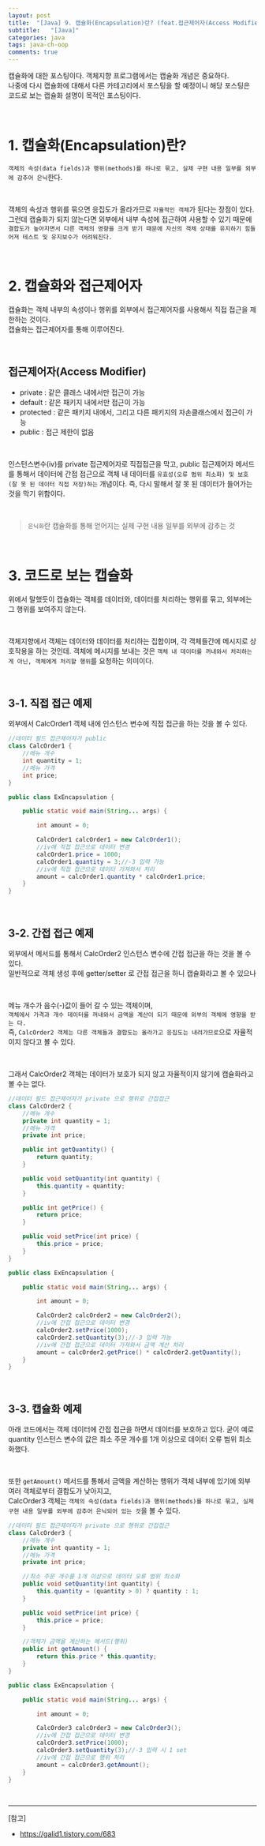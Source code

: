 ```yaml
---
layout: post
title:  "[Java] 9. 캡슐화(Encapsulation)란? (feat.접근제어자(Access Modifier))"
subtitle:   "[Java]"
categories: java
tags: java-ch-oop
comments: true
---
```


캡슐화에 대한 포스팅이다. 객체지향 프로그램에서는 캡슐화 개념은 중요하다.  
나중에 다시 캡슐화에 대해서 다른 카테고리에서 포스팅을 할 예정이니 해당 포스팅은 코드로 보는 캡슐화 설명이 목적인 포스팅이다.


<br>


# 1. 캡슐화(Encapsulation)란?

`객체의 속성(data fields)과 행위(methods)를 하나로 묶고, 실제 구현 내용 일부를 외부에 감추어 은닉`한다.

<br>

객체의 속성과 행위를 묶으면 응집도가 올라가므로 `자율적인 객체`가 된다는 장점이 있다.  
그런데 캡슐화가 되지 않는다면 외부에서 내부 속성에 접근하여 사용할 수 있기 때문에  
`결합도가 높아지면서 다른 객체의 영향을 크게 받기 때문에 자신의 객체 상태를 유지하기 힘들어져 테스트 및 유지보수가 어려워진다.`  

<br>


# 2. 캡슐화와 접근제어자

캡슐화는 객체 내부의 속성이나 행위를 외부에서 접근제어자를 사용해서 직접 접근을 제한하는 것이다.  
캡슐화는 접근제어자를 통해 이루어진다.

<br>

## 접근제어자(Access Modifier)

- private : 같은 클래스 내에서만 접근이 가능
- default : 같은 패키지 내에서만 접근이 가능
- protected : 같은 패키지 내에서, 그리고 다른 패키지의 자손클래스에서 접근이 가능
- public : 접근 제한이 없음

<br>


인스턴스변수(iv)를 private 접근제어자로 직접접근을 막고, public 접근제어자 메서드를 통해서 데이터에 간접 접근으로 
객체 내 데이터를 `유효성(오류 범위 최소화) 및 보호(잘 못 된 데이터 직접 저장)하는` 개념이다. 
즉, 다시 말해서 잘 못 된 데이터가 들어가는 것을 막기 위함이다.

<br>

> `은닉화`란 캡슐화를 통해 얻어지는 실제 구현 내용 일부를 외부에 감추는 것

<br>


# 3. 코드로 보는 캡슐화

위에서 말했듯이 캡슐화는 객체를 데이터와, 데이터를 처리하는 행위를 묶고, 외부에는 그 행위를 보여주지 않는다.

<br>

객체지향에서 객체는 데이터와 데이터를 처리하는 집합이며, 각 객체들간에 메시지로 상호작용을 하는 것인데.
객체에 메시지를 보내는 것은 `객체 내 데이터를 꺼내와서 처리하는게 아닌, 객체에게 처리할 행위`를 요청하는 의미이다.

<br>


## 3-1. 직접 접근 예제

외부에서 CalcOrder1 객체 내에 인스턴스 변수에 직접 접근을 하는 것을 볼 수 있다.

```java
//데이터 필드 접근제어자가 public
class CalcOrder1 {
    //메뉴 개수
    int quantity = 1;
    //메뉴 가격
    int price;
}

public class ExEncapsulation {

    public static void main(String... args) {

        int amount = 0;

        CalcOrder1 calcOrder1 = new CalcOrder1();
        //iv에 직접 접근으로 데이터 변경
        calcOrder1.price = 1000;
        calcOrder1.quantity = 3;//-3 입력 가능
        //iv에 직접 접근으로 데이터 가져와서 처리
        amount = calcOrder1.quantity * calcOrder1.price;
    }
}
```

<br>


## 3-2. 간접 접근 예제

외부에서 메서드를 통해서 CalcOrder2 인스턴스 변수에 간접 접근을 하는 것을 볼 수 있다.  
일반적으로 객체 생성 후에 getter/setter 로 간접 접근을 하니 캡슐화라고 볼 수 있으나

<br>

메뉴 개수가 음수(-)값이 들어 갈 수 있는 객체이며,  
`객체에서 가격과 개수 데이터를 꺼내와서 금액을 계산이 되기 때문에 외부의 객체에 영향을 받는 다.`  
즉, `CalcOrder2 객체는 다른 객체들과 결합도는 올라가고 응집도는 내려가므로`으로 자율적이지 않다고 볼 수 있다.  

<br>

그래서 CalcOrder2 객체는 데이터가 보호가 되지 않고 자율적이지 않기에 캡슐화라고 볼 수는 없다.

```java
//데이터 필드 접근제어자가 private 으로 행위로 간접접근
class CalcOrder2 {
    //메뉴 개수
    private int quantity = 1;
    //메뉴 가격
    private int price;

    public int getQuantity() {
        return quantity;
    }

    public void setQuantity(int quantity) {
        this.quantity = quantity;
    }

    public int getPrice() {
        return price;
    }

    public void setPrice(int price) {
        this.price = price;
    }
}

public class ExEncapsulation {

    public static void main(String... args) {

        int amount = 0;

        CalcOrder2 calcOrder2 = new CalcOrder2();
        //iv에 간접 접근으로 데이터 변경
        calcOrder2.setPrice(1000);
        calcOrder2.setQuantity(3);//-3 입력 가능
        //iv에 간접 접근으로 데이터 가져와서 금액 계산 처리
        amount = calcOrder2.getPrice() * calcOrder2.getQuantity();
    }
}
```

<br>


## 3-3. 캡슐화 예제

아래 코드에서는 객체 데이터에 간접 접근을 하면서 데이터를 보호하고 있다.
굳이 예로 quantity 인스턴스 변수의 값은 최소 주문 개수를 1개 이상으로 데이터 오류 범위 최소화했다.

<br>

또한 `getAmount()` 메서드를 통해서 금액을 계산하는 행위가 객체 내부에 있기에 외부 여러 객체로부터 결합도가 낮아지고,  
CalcOrder3 객체는 `객체의 속성(data fields)과 행위(methods)를 하나로 묶고, 실제 구현 내용 일부를 외부에 감추어 은닉되어 있는 것`을 볼 수 있다.


```java
//데이터 필드 접근제어자가 private 으로 행위로 간접접근
class CalcOrder3 {
    //메뉴 개수
    private int quantity = 1;
    //메뉴 가격
    private int price;

    //최소 주문 개수를 1개 이상으로 데이터 오류 범위 최소화
    public void setQuantity(int quantity) {
        this.quantity = (quantity > 0) ? quantity : 1;
    }

    public void setPrice(int price) {
        this.price = price;
    }

    //객체가 금액을 계산하는 메서드(행위)
    public int getAmount() {
        return this.price * this.quantity;
    }
}

public class ExEncapsulation {

    public static void main(String... args) {

        int amount = 0;

        CalcOrder3 calcOrder3 = new CalcOrder3();
        //iv에 간접 접근으로 데이터 변경
        calcOrder3.setPrice(1000);
        calcOrder3.setQuantity(3);//-3 입력 시 1 set
        //iv에 간접 접근으로 행위 처리
        amount = calcOrder3.getAmount();
    }
}
```

<br>

---
[참고]
- https://galid1.tistory.com/683